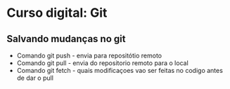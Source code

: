 # Curso digital: Git

## Salvando mudanças no git

* Comando git push - envia para repositótio remoto
* Comando git pull -  envia do repositorio remoto para o local
* Comando git fetch - quais modificaçoes vao ser feitas no codigo antes de dar o pull

